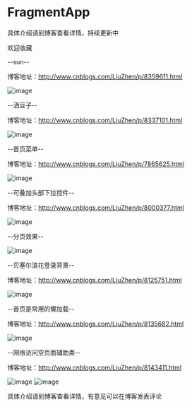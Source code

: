 # FragmentApp
具体介绍请到博客查看详情，持续更新中

欢迎收藏

--sun--

博客地址：http://www.cnblogs.com/LiuZhen/p/8359611.html

![image](https://github.com/1024477951/FragmentApp/blob/master/app/src/main/gif/sun.gif)

--洒豆子--

博客地址：http://www.cnblogs.com/LiuZhen/p/8337101.html

![image](https://github.com/1024477951/FragmentApp/blob/master/app/src/main/gif/beans.gif)

--首页菜单--

博客地址：http://www.cnblogs.com/LiuZhen/p/7865625.html

![image](https://github.com/1024477951/FragmentApp/blob/master/app/src/main/gif/menu.gif)

--可叠加头部下拉控件--

博客地址：http://www.cnblogs.com/LiuZhen/p/8000377.html

![image](https://github.com/1024477951/FragmentApp/blob/master/app/src/main/gif/pull4.gif)

--分页效果--

![image](https://github.com/1024477951/FragmentApp/blob/master/app/src/main/gif/page.gif)

--贝塞尔浪花登录背景--

博客地址：http://www.cnblogs.com/LiuZhen/p/8125751.html

![image](https://github.com/1024477951/FragmentApp/blob/master/app/src/main/gif/water.gif)

--首页是常用的懒加载--

博客地址：http://www.cnblogs.com/LiuZhen/p/8135682.html

![image](https://github.com/1024477951/FragmentApp/blob/master/app/src/main/gif/lazy.gif)

--网络访问空页面辅助类--

博客地址：http://www.cnblogs.com/LiuZhen/p/8143411.html

![image](https://github.com/1024477951/FragmentApp/blob/master/app/src/main/gif/empty.gif)
![image](https://github.com/1024477951/FragmentApp/blob/master/app/src/main/gif/loading.gif)

具体介绍请到博客查看详情，有意见可以在博客发表评论
